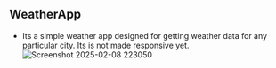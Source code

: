 ## WeatherApp
- Its a simple weather app designed for getting weather data for any particular city. Its is not made responsive yet.
![Screenshot 2025-02-08 223050](https://github.com/user-attachments/assets/39e3229e-2f1f-491d-a990-91ca05bf8094)
